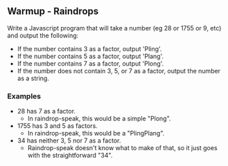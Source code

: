 ## Warmup - Raindrops

Write a Javascript program that will take a number (eg 28 or 1755 or 9, etc) and output the following:

- If the number contains 3 as a factor, output 'Pling'.
- If the number contains 5 as a factor, output 'Plang'.
- If the number contains 7 as a factor, output 'Plong'.
- If the number does not contain 3, 5, or 7 as a factor, output the number as a string.

### Examples
- 28 has 7 as a factor.
  - In raindrop-speak, this would be a simple "Plong".
- 1755 has 3 and 5 as factors.
  - In raindrop-speak, this would be a "PlingPlang".
- 34 has neither 3, 5 nor 7 as a factor.
  - Raindrop-speak doesn't know what to make of that, so it just goes with the straightforward "34".

